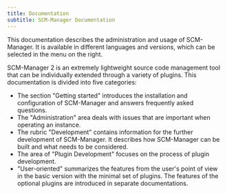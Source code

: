 ```yaml
---
title: Documentation
subtitle: SCM-Manager Documentation
---
```

This documentation describes the administration and usage of SCM-Manager. It is available in different languages and versions, which can be selected in the menu on the right.

SCM-Manager 2 is an extremely lightweight source code management tool that can be individually extended through a variety of plugins.
This documentation is divided into five categories:

- The section "Getting started" introduces the installation and configuration of SCM-Manager and answers frequently asked questions.
- The "Administration" area deals with issues that are important when operating an instance.
- The rubric "Development" contains information for the further development of SCM-Manager. It describes how SCM-Manager can be built and what needs to be considered.
- The area of "Plugin Development" focuses on the process of plugin development.
- "User-oriented" summarizes the features from the user's point of view in the basic version with the minimal set of plugins. The features of the optional plugins are introduced in separate documentations.
